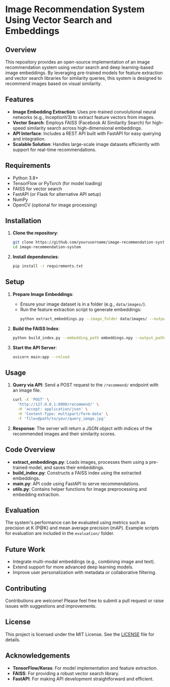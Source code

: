 # Image Recommendation System Using Vector Search and Embeddings

## Overview
This repository provides an open-source implementation of an image recommendation system using vector search and deep learning-based image embeddings. By leveraging pre-trained models for feature extraction and vector search libraries for similarity queries, this system is designed to recommend images based on visual similarity.

## Features
- **Image Embedding Extraction**: Uses pre-trained convolutional neural networks (e.g., InceptionV3) to extract feature vectors from images.
- **Vector Search**: Employs FAISS (Facebook AI Similarity Search) for high-speed similarity search across high-dimensional embeddings.
- **API Interface**: Includes a REST API built with FastAPI for easy querying and integration.
- **Scalable Solution**: Handles large-scale image datasets efficiently with support for real-time recommendations.

## Requirements
- Python 3.8+
- TensorFlow or PyTorch (for model loading)
- FAISS for vector search
- FastAPI (or Flask for alternative API setup)
- NumPy
- OpenCV (optional for image processing)

## Installation
1. **Clone the repository**:
   ```bash
   git clone https://github.com/yourusername/image-recommendation-system.git
   cd image-recommendation-system
   ```

2. **Install dependencies**:
   ```bash
   pip install -r requirements.txt
   ```

## Setup
1. **Prepare Image Embeddings**:
   - Ensure your image dataset is in a folder (e.g., `data/images/`).
   - Run the feature extraction script to generate embeddings:
     ```bash
     python extract_embeddings.py --image_folder data/images/ --output embeddings.npy
     ```

2. **Build the FAISS Index**:
   ```bash
   python build_index.py --embedding_path embeddings.npy --output_path faiss_index.bin
   ```

3. **Start the API Server**:
   ```bash
   uvicorn main:app --reload
   ```

## Usage
1. **Query via API**:
   Send a POST request to the `/recommend/` endpoint with an image file.
   ```bash
   curl -X 'POST' \
     'http://127.0.0.1:8000/recommend/' \
     -H 'accept: application/json' \
     -H 'Content-Type: multipart/form-data' \
     -F 'file=@path/to/your/query_image.jpg'
   ```

2. **Response**:
   The server will return a JSON object with indices of the recommended images and their similarity scores.

## Code Overview
- **extract_embeddings.py**: Loads images, processes them using a pre-trained model, and saves their embeddings.
- **build_index.py**: Constructs a FAISS index using the extracted embeddings.
- **main.py**: API code using FastAPI to serve recommendations.
- **utils.py**: Contains helper functions for image preprocessing and embedding extraction.

## Evaluation
The system's performance can be evaluated using metrics such as precision at K (P@K) and mean average precision (mAP). Example scripts for evaluation are included in the `evaluation/` folder.

## Future Work
- Integrate multi-modal embeddings (e.g., combining image and text).
- Extend support for more advanced deep learning models.
- Improve user personalization with metadata or collaborative filtering.

## Contributing
Contributions are welcome! Please feel free to submit a pull request or raise issues with suggestions and improvements.

## License
This project is licensed under the MIT License. See the [LICENSE](LICENSE) file for details.

## Acknowledgements
- **TensorFlow/Keras**: For model implementation and feature extraction.
- **FAISS**: For providing a robust vector search library.
- **FastAPI**: For making API development straightforward and efficient.
